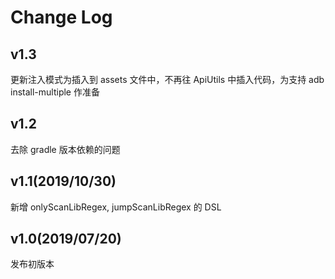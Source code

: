 # Change Log

## v1.3
更新注入模式为插入到 assets 文件中，不再往 ApiUtils 中插入代码，为支持 adb install-multiple 作准备

## v1.2
去除 gradle 版本依赖的问题

## v1.1(2019/10/30)
新增 onlyScanLibRegex, jumpScanLibRegex 的 DSL

## v1.0(2019/07/20)
发布初版本